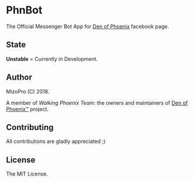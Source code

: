 # PhnBot
The Official Messenger Bot App for [Den of Phoenix] facebook page.

## State
**Unstable** = Currently in Development.

## Author 
MizoPro (C) 2018.

A member of _Walking Phoenix Team_: the owners and maintainers of [Den of Phoenix™](https://www.facebook.com/notes/den-of-phoenix/official-links/431049190562085/) project.

## Contributing
All contributions are gladly appreciated ;)

## License
The MIT License.

[Den of Phoenix]: https://fb.me/PhoenixsDen
